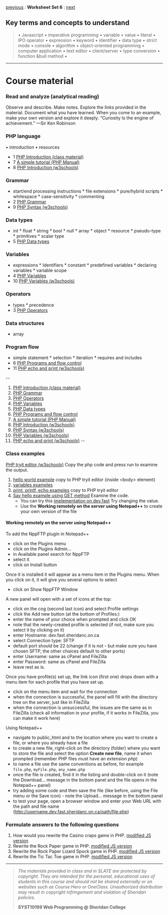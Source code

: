 [previous](set05.md) 
: **Worksheet Set 6**
: [next](set07.md)


## Key terms and concepts to understand
> &bull; Javascript  &bull; imperative programming  &bull; variable  &bull; value  &bull; literal  &bull; IPO operator &bull; expression  &bull; keyword  &bull; identifier  &bull;  data type &bull; strict mode  &bull; console  &bull;  algorithm  &bull; object-oriented programming  &bull; computer application  &bull;  text editor  &bull; client/server  &bull;  type conversion  &bull; function &bull method &bull;
> 
---

# Course material

### Read and analyze (analytical reading)
Observe and describe. Make notes. Explore the links provided in the material. Document what you have learned. When you come to an example, make your own version and explore it deeply. “Curiosity Is the engine of achievement.” —Sir Ken Robinson

### PHP language
&bull; introduction &bull; resources
* 1 [PHP Introduction (class material)](https://ebajcar.github.io/web10199/content/learnphp/index.html)
* 7 [A simple tutorial (PHP Manual)](https://www.php.net/manual/en/tutorial.php)
* 8 [PHP Introduction (w3schools)](https://www.w3schools.com/php/php_intro.asp)
### Grammar
* start/end processing instructions  *  file extensions  * pure/hybrid scripts  * whitespace  * case-sensitivity * commenting
* 2 [PHP Grammar](https://ebajcar.github.io/web10199/content/learnphp/grammar.html)
* 9 [PHP Syntax (w3schools)](https://www.w3schools.com/php/php_syntax.asp)
### Data types
* int * float * string * bool * null * array * object * resource * pseudo-type * primitives * scalar type
* 5 [PHP Data types](https://ebajcar.github.io/web10199/content/learnphp/data_types.html)
### Variables
* expressions * Identifiers * constant * predefined variables * declaring variables * variable scope
* 4 [PHP Variables](https://ebajcar.github.io/web10199/content/learnphp/variables.html)
* 10 [PHP Variables (w3schools)](https://www.w3schools.com/php/php_variables.asp)
### Operators
* types * precedence
* 3 [PHP Operators](https://ebajcar.github.io/web10199/content/learnphp/operators.html)
### Data structures
* array
### Program flow
* simple statement * selection * iteration * requires and includes
* 6 [PHP Programs and flow control](https://ebajcar.github.io/web10199/content/learnphp/control_flow.html)
* 11 [PHP echo and print (w3schools)](https://www.w3schools.com/php/php_echo_print.asp)

--
1. [PHP Introduction (class material)](https://ebajcar.github.io/web10199/content/learnphp/index.html)
2. [PHP Grammar](https://ebajcar.github.io/web10199/content/learnphp/grammar.html)
3. [PHP Operators](https://ebajcar.github.io/web10199/content/learnphp/operators.html)
4. [PHP Variables](https://ebajcar.github.io/web10199/content/learnphp/variables.html)
5. [PHP Data types](https://ebajcar.github.io/web10199/content/learnphp/data_types.html)
6. [PHP Programs and flow control](https://ebajcar.github.io/web10199/content/learnphp/control_flow.html)
7. [A simple tutorial (PHP Manual)](https://www.php.net/manual/en/tutorial.php)
8. [PHP Introduction (w3schools)](https://www.w3schools.com/php/php_intro.asp)
9. [PHP Syntax (w3schools)](https://www.w3schools.com/php/php_syntax.asp)
10. [PHP Variables (w3schools)](https://www.w3schools.com/php/php_variables.asp)
11. [PHP echo and print (w3schools)](https://www.w3schools.com/php/php_echo_print.asp)
--

### Class examples
<a href="https://www.w3schools.com/php/phptryit.asp?filename=tryphp_intro" target="_blank">PHP tryit editor (w3schools)</a> Copy the php code and press run to examine the output.
1. [hello world example](../examples/set6/hello_world.php) copy to PHP tryit editor (inside &lt;body> element)
2. [variables examples](../examples/set6/variables.php)
3. [print, printf, echo examples](../examples/set6/print_printf.html) copy to PHP tryit editor
4. [Say hello example using GET method](../examples/set6/say_hello.php) Examine the code.
    - You can try this [implementation on dev.fast](https://bajcar.dev.fast.sheridanc.on.ca/10199/set06/say_hello.php?name=Sheridan%20College&password=abc) Try changing the value.
    - Use the **Working remotely on the server using Notepad++** to create your own version of the file

#### Working remotely on the server using Notepad++
To add the NppFTP plugin in Notepad++
- click on the Plugins menu
- click on the Plugins Admin...
- in Available panel search for NppFTP
- select it
- click on Install button

Once it is installed it will appear as a menu item in the Plugins menu. When you click on it, it will give you several options to select
- click on Show NppFTP Window

A new panel will open with a set of icons at the top:
- click on the cog (second last icon) and select Profile settings
- click the Add new button (at the bottom of Profiles:)
- enter the name of your choice when prompted and click OK
- note that the newly-created profile is selected (if not, make sure you select it by clicking on it)
- enter Hostname: dev.fast.sheridanc.on.ca
- select Connection type: SFTP
- default port should be 22 (change if it is not - but make sure you have chosen SFTP, the other choices default to other ports)
- enter Username: same as cPanel and FileZilla
- enter Password: same as cPanel and FileZilla 
- leave rest as is.

Once you have profile(s) set up, the link icon (first one) drops down with a menu item for each profile that you have set up.
- click on the menu item and wait for the connection
- when the connection is successful, the panel will fill with the directory tree on the server, just like in FileZilla
- when the connection is unsuccessful, the issues are the same as in FileZilla (check all information in your profile, if it works in FileZilla, you can make it work here)

Using Notepad++ 
- navigate to public_html and to the location where you want to create a file, or where you already have a file
- to create a new file, right-click on the directory (folder) where you want to store the file and select the option **Create new file**, name it when prompted (remember PHP files must have an extension *php*) 
- to name a file use the same conventions as before, for example `file.php`, `myFile.php`, `any_name.php`
- once the file is created, find it in the listing and double-click on it (note the Download... message in the bottom panel and the file opens in the Notepad++ panel)
- try adding some code and then save the file (like before, using the File menu or the Save icon) - note the Upload... message in the bottom panel
- to test your page, open a browser window and enter your Web URL with the path and file name (http://username.dev.fast.sheridanc.on.ca/path/file.php)






### Formulate answers to the following questions
1. How would you rewrite the Casino craps game in PHP. [modified JS version](https://syst10199-examples.w3spaces.com/week8/modified-cc.html)
2. Rewrite the Rock Paper game in PHP. [modified JS version](https://syst10199-examples.w3spaces.com/week8/modified-rps.html)
3. Rewrite the Rock Paper Lizard Spock game in PHP. [modified JS version](https://syst10199-examples.w3spaces.com/week8/modified-rpsls.html)
4. Rewrite the Tic Tac Toe game in PHP.  [modified JS version](https://syst10199-examples.w3spaces.com/week8/modified-ttt.html)


  
---
> *The materials provided in class and in SLATE are protected by copyright. They are intended for the personal, educational uses of students in this course and should not be shared externally or on websites such as Course Hero or OneClass. Unauthorized distribution may result in copyright infringement and violation of Sheridan policies.*
> 
> **SYST10199 Web Programming @ Sheridan College**
